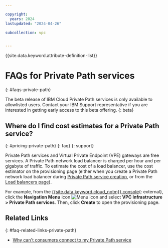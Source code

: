 ```yaml
---

copyright:
  years: 2024
lastupdated: "2024-04-26"

subcollection: vpc


---
```


{{site.data.keyword.attribute-definition-list}}

# FAQs for Private Path services
{: #faqs-private-path}

The beta release of IBM Cloud Private Path services is only available to allowlisted users. Contact your IBM Support representative if you are interested in getting early access to this beta offering.
{: beta}

## Where do I find cost estimates for a Private Path service?
{: #pricing-private-path}
{: faq}
{: support}

Private Path services and Virtual Private Endpoint (VPE) gateways are free services. A Private Path network load balancer is charged per hour and per gigabyte of traffic. To estimate the cost of a load balancer, use the cost estimator on the provisioning page (either when you create a Private Path network load balancer during [Private Path service creation](/vpc-ext/provision/privatePathService), or from the [Load balancers page](/vpc-ext/network/loadBalancers)). 

For example, from the [{{site.data.keyword.cloud_notm}} console](/login){: external}, click the **Navigation Menu** icon ![Menu icon](../../icons/icon_hamburger.svg) and select **VPC Infrastructure > Private Path services**. Then, click **Create** to open the provisioning page.

## Related Links
{: #faq-related-links-private-path}

* [Why can't consumers connect to my Private Path service](/docs/vpc?topic=vpc-troubleshoot-pps-1)
